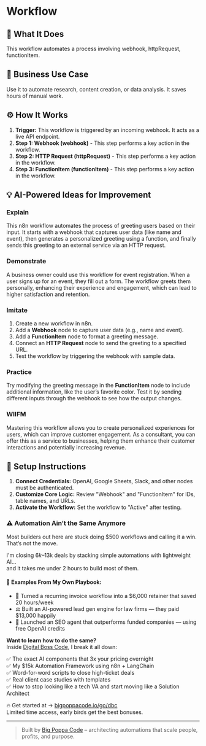 # Workflow

## 🚀 What It Does
This workflow automates a process involving webhook, httpRequest, functionItem.

## 💼 Business Use Case
Use it to automate research, content creation, or data analysis. It saves hours of manual work.

## ⚙️ How It Works
1.  **Trigger:** This workflow is triggered by an incoming webhook. It acts as a live API endpoint.
2. **Step 1: Webhook (webhook)** - This step performs a key action in the workflow.
3. **Step 2: HTTP Request (httpRequest)** - This step performs a key action in the workflow.
4. **Step 3: FunctionItem (functionItem)** - This step performs a key action in the workflow.

## 💡 AI-Powered Ideas for Improvement
### Explain
This n8n workflow automates the process of greeting users based on their input. It starts with a webhook that captures user data (like name and event), then generates a personalized greeting using a function, and finally sends this greeting to an external service via an HTTP request.

### Demonstrate
A business owner could use this workflow for event registration. When a user signs up for an event, they fill out a form. The workflow greets them personally, enhancing their experience and engagement, which can lead to higher satisfaction and retention.

### Imitate
1. Create a new workflow in n8n.
2. Add a **Webhook** node to capture user data (e.g., name and event).
3. Add a **FunctionItem** node to format a greeting message.
4. Connect an **HTTP Request** node to send the greeting to a specified URL.
5. Test the workflow by triggering the webhook with sample data.

### Practice
Try modifying the greeting message in the **FunctionItem** node to include additional information, like the user’s favorite color. Test it by sending different inputs through the webhook to see how the output changes.

### WIIFM
Mastering this workflow allows you to create personalized experiences for users, which can improve customer engagement. As a consultant, you can offer this as a service to businesses, helping them enhance their customer interactions and potentially increasing revenue.

## 🔧 Setup Instructions
1. **Connect Credentials:** OpenAI, Google Sheets, Slack, and other nodes must be authenticated.
2. **Customize Core Logic:** Review "Webhook" and "FunctionItem" for IDs, table names, and URLs.
3. **Activate the Workflow:** Set the workflow to "Active" after testing.

### ⚠️ Automation Ain’t the Same Anymore

Most builders out here are stuck doing $500 workflows and calling it a win.  
That’s not the move.  

I'm closing $6k–$13k deals by stacking simple automations with lightweight AI...  
and it takes me under 2 hours to build most of them.

#### 🧠 Examples From My Own Playbook:
- 🔁 Turned a recurring invoice workflow into a $6,000 retainer that saved 20 hours/week  
- ⚖️ Built an AI-powered lead gen engine for law firms — they paid $13,000 happily  
- 🚀 Launched an SEO agent that outperforms funded companies — using free OpenAI credits  

**Want to learn how to do the same?**  
Inside [Digital Boss Code](https://bigpoppacode.io/go/dbc), I break it all down:

✅ The exact AI components that 3x your pricing overnight  
✅ My $15k Automation Framework using n8n + LangChain  
✅ Word-for-word scripts to close high-ticket deals  
✅ Real client case studies with templates  
✅ How to stop looking like a tech VA and start moving like a Solution Architect  

🔥 Get started at → [bigpoppacode.io/go/dbc](https://bigpoppacode.io/go/dbc)  
Limited time access, early birds get the best bonuses.

---
> Built by [Big Poppa Code](https://bigpoppacode.io) – architecting automations that scale people, profits, and purpose.
